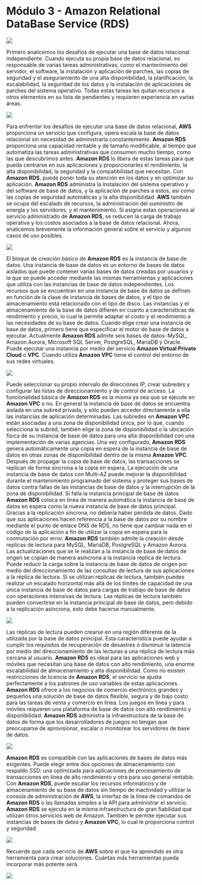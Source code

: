 # Módulo 3 - Amazon Relational DataBase Service (RDS)

![](https://i.imgur.com/QDchX1z.png)

Primero analicemos los desafíos de ejecutar una base de datos relacional independiente. Cuando ejecuta su propia base de datos relacional, es responsable de varias tareas administrativas, como el mantenimiento del servidor, el software, la instalación y aplicación de parches, las copias de seguridad y el aseguramiento de una alta disponibilidad, la planificación, la escalabilidad, la seguridad de los datos y la instalación de aplicaciones de parches del sistema operativo. Todas estas tareas les quitan recursos a otros elementos en su lista de pendientes y requieren experiencia en varias áreas.

![](https://i.imgur.com/qI5NDPe.png)

Para enfrentar los desafíos de ejecutar una base de datos relacional, **AWS** proporciona un servicio que configura, opera escala la base de datos relacional sin necesidad de administrarla constantemente. **Amazon RDS** proporciona una capacidad rentable y de tamaño modificable, al tiempo que automatiza las tareas administrativas que consumen mucho tiempo, como las que descubrimos antes. **Amazon RDS** lo libera de estas tareas para que pueda centrarse en sus aplicaciones y proporcionarles el rendimiento, la alta disponibilidad, la seguridad y la compatibilidad que necesitan. Con **Amazon RDS**, puede poner toda su atención en los datos y en optimizar su aplicación. **Amazon RDS** administra la instalación del sistema operativo y del software de base de datos, y la aplicación de parches a estos, así como las copias de seguridad automáticas y la alta disponibilidad. **AWS** también se ocupa del escalado de recursos, la administración del suministro de energía y los servidores, y el mantenimiento. Sí asigna estas operaciones al servicio administrado de **Amazon RDS**, se reducen la carga de trabajo operativa y los costos asociados a la base de datos relacional. Ahora, analicemos brevemente la información general sobre el servicio y algunos casos de uso posibles.

![](https://i.imgur.com/LlLWfZa.png)

El bloque de creación básico de **Amazon RDS** es la instancia de base de datos. Una instancia de base de datos es un entorno de bases de datos aislados que puede contener varias bases de datos creadas por usuarios y la que se puede acceder mediante las mismas herramientas y aplicaciones que utiliza con las instancias de base de datos independientes. Los recursos que se encuentran en una instancia de base de datos se definen en función de la clase de instancia de bases de datos, y el tipo de almacenamiento está relacionado con el tipo de disco. Las instancias y el almacenamiento de la base de datos difieren en cuanto a características de rendimiento y precio, lo cual le permite adaptar el costo y el rendimiento a las necesidades de su base de datos. Cuando elige crear una instancia de base de datos, primero tiene que especificar el motor de base de datos a ejecutar. Actualmente **Amazon RDS** admite seis bases de datos: MySQL, Amazon Aurora, Microsoft SQL Server, PostgreSQL, MaríaDB y Oracle. Puede ejecutar una instancia por medio del servicio **Amazon Virtual Private Cloud** o **VPC**. Cuando utiliza **Amazon VPC** tiene el control del entorno de sus redes virtuales.

![](https://i.imgur.com/hmO2cJy.png)

Puede seleccionar su propio intervalo de direcciones IP, crear subredes y configurar las listas de direccionamiento y de control de acceso. La funcionalidad básica de **Amazon RDS** es la misma ya sea que se ejecute en **Amazon VPC** o no. En general la instancia de base de datos se encuentra aislada en una subred privada, y sólo pueden acceder directamente a ella las instancias de aplicación determinadas. Las subredes en **Amazon VPC** están asociadas a una zona de disponibilidad única, por lo que, cuando selecciona la subred, también elige  la zona de disponibilidad o la ubicación física de su instancia de base de datos para una alta disponibilidad con una implementación de varias agencias. Una vez configurado, **Amazon RDS** genera automáticamente una copia en espera de la instancia de base de datos en otras zonas de disponibilidad dentro de la misma **Amazon VPC**. Después de propagar la copia de base de datos, las transacciones se replican de forma síncrona a la copia en espera, La ejecución de una instancia de base de datos con Multi-AZ puede mejorar la disponibilidad durante el mantenimiento programado del sistema y proteger sus bases de datos contra fallas de las instancias de base de datos y la interrupción de la zona de disponibilidad. Si falla la instancia principal de base de datos **Amazon RDS** coloca en línea de manera automática la instancia de base de datos en espera como la nueva instancia de base de datos principal. Gracias a la replicación  síncrona, no debería haber pérdida de datos. Dado que sus aplicaciones hacen referencia a la base de datos por su nombre mediante el punto de enlace DNS de RDS, no tiene que cambiar nada en el código de la aplicación a fin de utilizar la copia en espera para la conmutación por error. **Amazon RDS** también admite la creación desde replicas de lectura para MySQL, MariaDB, PostgreSQL y Amazon Aurora. Las actualizaciones que se le realizan a la instancia de base de datos de origen se copian de manera asíncrona a la instancia réplica de lectura. Puede reducir la carga sobre la instancia de base de datos de origen por medio del direccionamiento de las consultas de lectura de sus aplicaciones a la réplica de lectura.  Si se utilizan réplicas de lectura, también puedes realizar un escalado horizontal más allá de los límites de capacidad de una única instancia de base de datos para cargas de trabajo de base de datos con operaciones intensivas de lectura. Las réplicas de lectura también pueden convertirse en la instancia principal de base de datos, pero debido a la replicación asíncrona, esto debe hacerse manualmente.

![](https://i.imgur.com/zfmHdPR.png)

Las réplicas de lectura pueden crearse en una región diferente de la utilizada por la base de datos principal. Esta característica puede ayudar a cumplir los requisitos de recuperación de desastres o disminuir la latencia por medio del direccionamiento de las lecturas a una réplica de lectura más cercana al usuario. **Amazon RDS** es ideal para las aplicaciones web y móviles que necesitan una base de datos con alto rendimiento, una enorme escalabilidad de almacenamiento y alta disponibilidad. Como no existen restricciones de licencia de **Amazon RDS**, el servicio se ajusta perfectamente a los patrones de uso variables de estas aplicaciones. **Amazon RDS** ofrece a los negocios de comercio electrónico grandes y pequeños una solución de base de datos flexible, segura y de bajo costo para las tareas de venta y comercio en línea. Los juegos en línea y para móviles requieren una plataforma de base de datos con alto rendimiento y disponibilidad. **Amazon RDS** administra la infraestructura de la base de datos de forma que los desarrolladores de juegos no tengan que preocuparse de aprovisionar, escalar o monitorear los servidores de base de datos.

![](https://i.imgur.com/DqcmcRI.png)

**Amazon RDS** es compatible con las aplicaciones de bases de datos más exigentes. Puede elegir entre dos opciones de almacenamiento con respaldo SSD: una optimizada para aplicaciones de procesamiento de transacciones en línea de alto rendimiento y otra para uso general rentable. Con **Amazon RDS**, puede escalar los recursos informáticos y de almacenamiento de su base de datos sin tiempo de inactividad y utilizar la consola de administración de **AWS**, la interfaz de la línea de comandos de **Amazon RDS** o las llamadas simples a la API para administrar el servicio. **Amazon RDS** se ejecuta en la misma infraestructura de gran fiabilidad que utilizan otros servicios web de Amazon. También le permite ejecutar sus instancias de bases de datos y **Amazon VPC**, lo cual le proporciona control y seguridad. 

![](https://i.imgur.com/Cl2q6jZ.png)

Recuerde que cada servicio de **AWS** sobre el que ha aprendido es otra herramienta para crear soluciones. Cuántas más herramientas pueda incorporar más potente será.

![](https://i.imgur.com/3OAtuRK.png)